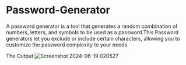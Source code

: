 # Password-Generator
A password generator is a tool that generates a random combination of numbers, letters, and symbols to be used as a password.This Password generators let you exclude or include certain characters, allowing you to customize the password complexity to your needs

The Output
![Screenshot 2024-06-19 020527](https://github.com/Saiteja2308/Password-Generator/assets/131935783/a7e175e9-d31f-4f8e-90f9-a5041a20cae9)

